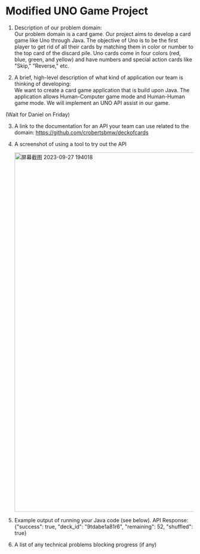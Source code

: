 # Modified UNO Game Project
1. Description of our problem domain: <br>
      Our problem domain is a card game. Our project aims to develop a card game like Uno through Java. The objective of Uno is to be the first player to get rid of all their cards by matching them in color or number to the top card of the discard pile. Uno cards come in four colors (red, blue, green, and yellow) and have numbers and special action cards like "Skip," "Reverse," etc.

2. A brief, high-level description of what kind of application our team is thinking of developing: <br>
      We want to create a card game application that is build upon Java. The application allows Human-Computer game mode and Human-Human game mode. We will implement an UNO API assist in our game.

(Wait for Daniel on Friday)

   
3. A link to the documentation for an API your team can use related to the domain:
         https://github.com/crobertsbmw/deckofcards

4. A screenshot of using a tool to try out the API

      <img width="960" alt="屏幕截图 2023-09-27 194018" src="https://github.com/funkyluv1/UNO/assets/140139064/53207d97-110e-446e-91ad-846a6fbdba88">

5. Example output of running your Java code (see below).
      API Response:
      {"success": true, "deck_id": "9tdabe1a81r6", "remaining": 52, "shuffled": true}

6. A list of any technical problems blocking progress (if any)
